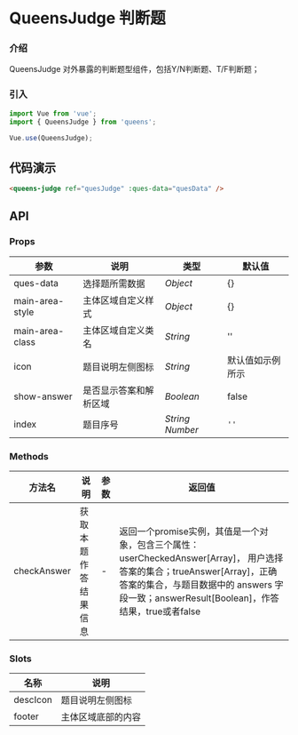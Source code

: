 # QueensJudge 判断题

### 介绍

QueensJudge 对外暴露的判断题型组件，包括Y/N判断题、T/F判断题；

### 引入

```js
import Vue from 'vue';
import { QueensJudge } from 'queens';

Vue.use(QueensJudge);
```

## 代码演示

```html
<queens-judge ref="quesJudge" :ques-data="quesData" />
```

## API

### Props

| 参数 | 说明 | 类型 | 默认值 |
|------|------|------|------|
| ques-data | 选择题所需数据 | *Object* | {} |
| main-area-style | 主体区域自定义样式 | *Object* | {} |
| main-area-class | 主体区域自定义类名 | *String* | '' |
| icon | 题目说明左侧图标 | *String* | 默认值如示例所示 |
| show-answer | 是否显示答案和解析区域 | *Boolean* | false |
| index | 题目序号 | *String Number* | `''`   |

<!-- ### Events

| 事件名 | 说明 | 回调参数 |
|------|------|------|
| click | 点击时触发 | event: Event | -->

### Methods

| 方法名 | 说明 | 参数 | 返回值 |
|------|------|------|------|
| checkAnswer | 获取本题作答结果信息 | - | 返回一个promise实例，其值是一个对象，包含三个属性：userCheckedAnswer[Array]， 用户选择答案的集合；trueAnswer[Array]，正确答案的集合，与题目数据中的 answers 字段一致；answerResult[Boolean]，作答结果，true或者false |

### Slots

| 名称 | 说明 |
|------|------|
| descIcon | 题目说明左侧图标 |
| footer | 主体区域底部的内容 |
